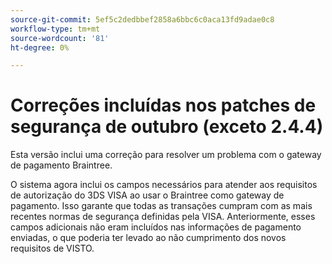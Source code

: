 ```yaml
---
source-git-commit: 5ef5c2dedbbef2858a6bbc6c0aca13fd9adae0c8
workflow-type: tm+mt
source-wordcount: '81'
ht-degree: 0%

---
```

# Correções incluídas nos patches de segurança de outubro (exceto 2.4.4)

Esta versão inclui uma correção para resolver um problema com o gateway de pagamento Braintree.

O sistema agora inclui os campos necessários para atender aos requisitos de autorização do 3DS VISA ao usar o Braintree como gateway de pagamento. Isso garante que todas as transações cumpram com as mais recentes normas de segurança definidas pela VISA. Anteriormente, esses campos adicionais não eram incluídos nas informações de pagamento enviadas, o que poderia ter levado ao não cumprimento dos novos requisitos de VISTO.

<!--
BUNDLE-3360
-->
